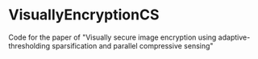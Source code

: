 # VisuallyEncryptionCS
Code for the paper of "Visually secure image encryption using adaptive-thresholding sparsification and parallel compressive sensing"
